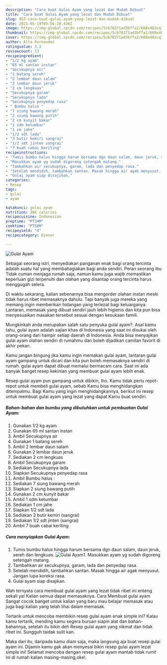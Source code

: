 ```yaml
---
description: "Cara buat Gulai Ayam yang lezat dan Mudah Dibuat"
title: "Cara buat Gulai Ayam yang lezat dan Mudah Dibuat"
slug: 953-cara-buat-gulai-ayam-yang-lezat-dan-mudah-dibuat
date: 2021-05-19T05:56:28.436Z
image: https://img-global.cpcdn.com/recipes/5cb78371ad3bffa2/680x482cq70/gulai-ayam-foto-resep-utama.jpg
thumbnail: https://img-global.cpcdn.com/recipes/5cb78371ad3bffa2/680x482cq70/gulai-ayam-foto-resep-utama.jpg
cover: https://img-global.cpcdn.com/recipes/5cb78371ad3bffa2/680x482cq70/gulai-ayam-foto-resep-utama.jpg
author: Alta Fernandez
ratingvalue: 3.3
reviewcount: 13
recipeingredient:
- "1/2 kg ayam"
- "65 ml santan instan"
- "Secukupnya air"
- "1 batang sereh"
- "2 lembar daun salam"
- "2 lembar daun jeruk"
- "2 cm lengkuas"
- "Secukupnya garam"
- "Secukupnya lada"
- "Secukupnya penyedap rasa"
- " Bumbu halus "
- "7 siung bawang merah"
- "2 siung bawang putih"
- "2 cm kunyit bakar"
- "1 sdm ketumbar"
- "1 cm jahe"
- "1/2 sdt lada"
- "3 butir kemiri sangrai"
- "1/2 sdt jinten sangrai"
- "7 buah cabai keriting"
recipeinstructions:
- "Tumis bumbu halus hingga harum bersama dgn daun salam, daun jeruk, sereh dan lengkuas."
- "Masukkan ayam yg sudah digoreng setengah matang."
- "Tambahkan air secukupnya, garam, lada dan penyedap rasa."
- "Setelah mendidih, tambahkan santan. Masak hingga air agak menyusut. Jangan lupa koreksi rasa."
- "Gulai ayam siap disajikan."
categories:
- Resep
tags:
- gulai
- ayam

katakunci: gulai ayam 
nutrition: 284 calories
recipecuisine: Indonesian
preptime: "PT34M"
cooktime: "PT50M"
recipeyield: "4"
recipecategory: Dinner

---
```



![Gulai Ayam](https://img-global.cpcdn.com/recipes/5cb78371ad3bffa2/680x482cq70/gulai-ayam-foto-resep-utama.jpg)

Sebagai seorang istri, menyediakan panganan enak bagi orang tercinta adalah suatu hal yang membahagiakan bagi anda sendiri. Peran seorang ibu Tidak cuman menjaga rumah saja, namun kamu juga wajib memastikan keperluan gizi terpenuhi dan olahan yang disantap orang tercinta harus menggugah selera.

Di waktu  sekarang, kalian sebenarnya bisa mengorder olahan instan meski tidak harus ribet memasaknya dahulu. Tapi banyak juga mereka yang memang ingin memberikan hidangan yang terlezat bagi keluarganya. Lantaran, memasak yang dibuat sendiri jauh lebih higienis dan kita pun bisa menyesuaikan masakan tersebut sesuai dengan kesukaan famili. 



Mungkinkah anda merupakan salah satu penyuka gulai ayam?. Asal kamu tahu, gulai ayam adalah sajian khas di Indonesia yang saat ini disukai oleh orang-orang dari hampir setiap daerah di Indonesia. Anda bisa menyajikan gulai ayam olahan sendiri di rumahmu dan boleh dijadikan camilan favorit di akhir pekan.

Kamu jangan bingung jika kamu ingin memakan gulai ayam, lantaran gulai ayam gampang untuk dicari dan kita pun boleh memasaknya sendiri di rumah. gulai ayam dapat dibuat memalui bermacam cara. Saat ini ada banyak banget resep kekinian yang membuat gulai ayam lebih enak.

Resep gulai ayam pun gampang untuk dibikin, lho. Kamu tidak perlu repot-repot untuk membeli gulai ayam, sebab Kamu bisa menghidangkan ditempatmu. Bagi Kamu yang ingin menghidangkannya, berikut ini resep untuk membuat gulai ayam yang lezat yang dapat Kamu buat sendiri.

<!--inarticleads1-->

##### Bahan-bahan dan bumbu yang dibutuhkan untuk pembuatan Gulai Ayam:

1. Gunakan 1/2 kg ayam
1. Gunakan 65 ml santan instan
1. Ambil Secukupnya air
1. Gunakan 1 batang sereh
1. Ambil 2 lembar daun salam
1. Gunakan 2 lembar daun jeruk
1. Sediakan 2 cm lengkuas
1. Ambil Secukupnya garam
1. Sediakan Secukupnya lada
1. Siapkan Secukupnya penyedap rasa
1. Ambil  Bumbu halus :
1. Sediakan 7 siung bawang merah
1. Siapkan 2 siung bawang putih
1. Gunakan 2 cm kunyit bakar
1. Ambil 1 sdm ketumbar
1. Sediakan 1 cm jahe
1. Siapkan 1/2 sdt lada
1. Sediakan 3 butir kemiri (sangrai)
1. Sediakan 1/2 sdt jinten (sangrai)
1. Ambil 7 buah cabai keriting




<!--inarticleads2-->

##### Cara menyiapkan Gulai Ayam:

1. Tumis bumbu halus hingga harum bersama dgn daun salam, daun jeruk, sereh dan lengkuas.
<img src="https://img-global.cpcdn.com/steps/90ec7b0796e8a73c/160x128cq70/gulai-ayam-langkah-memasak-1-foto.jpg" alt="Gulai Ayam">1. Masukkan ayam yg sudah digoreng setengah matang.
1. Tambahkan air secukupnya, garam, lada dan penyedap rasa.
1. Setelah mendidih, tambahkan santan. Masak hingga air agak menyusut. Jangan lupa koreksi rasa.
1. Gulai ayam siap disajikan.




Wah ternyata cara membuat gulai ayam yang lezat tidak ribet ini enteng sekali ya! Kalian semua dapat memasaknya. Cara Membuat gulai ayam Sangat cocok banget untuk kalian yang baru mau belajar memasak atau juga bagi kalian yang telah lihai dalam memasak.

Tertarik untuk mencoba membikin resep gulai ayam enak simple ini? Kalau kamu tertarik, mending kamu segera buruan siapin alat dan bahan-bahannya, setelah itu bikin deh Resep gulai ayam yang nikmat dan tidak ribet ini. Sungguh taidak sulit kan. 

Maka dari itu, daripada kamu diam saja, maka langsung aja buat resep gulai ayam ini. Dijamin kamu gak akan menyesal bikin resep gulai ayam lezat simple ini! Selamat mencoba dengan resep gulai ayam mantab tidak rumit ini di rumah kalian masing-masing,oke!.

